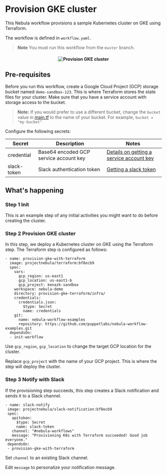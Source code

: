 # Provision GKE cluster 

This Nebula workflow provisions a sample Kubernetes cluster on GKE using Terraform. 

The workflow is defined in `workflow.yaml`.

> **Note** You must run this workflow from the `master` branch.

<h4 align="center"><img src="../../media/provision-k8s-cluster.png" alt="Provision GKE cluster"></h4>

## Pre-requisites

Before you run this workflow, create a Google Cloud
Project (GCP) storage bucket named `demo-sandbox-123`. This is where Terraform
stores the state files for your cluster. Make sure that you have a
service account with storage access to the bucket.

> **Note:** If you would prefer to use a different bucket, change the
> `bucket` value in [main.tf](./infra/main.tf) to the name of your bucket. For example, `bucket = "my-bucket"`

Configure the following secrets:

| Secret        | Description   | Notes   | 
| ------------- | ------------- | ------- |
| credential    | Base64 encoded GCP service account key | [Details on getting a service account key](https://cloud.google.com/iam/docs/creating-managing-service-account-keys) |
| slack-token   | Slack authentication token | [Getting a slack token](https://get.slack.help/hc/en-us/articles/215770388-Create-and-regenerate-API-tokens) | 

## What's happening

### Step 1 Init
This is an example step of any initial activities you might want to do before creating the cluster.

### Step 2 Provision GKE cluster
In this step, we deploy a Kubernetes cluster on GKE using the Terraform step. The Terraform step is configured as follows: 
```
- name: provision-gke-with-terraform
  image: projectnebula/terraform:bf8ecb9
  spec:
    vars:
      gcp_region: us-east1
      gcp_location: us-east1-b
      gcp_project: kenazk-sandbox
    workspace: nebula-demo
    directory: provision-gke-terraform/infra/
    credentials:
      credentials.json:
        $type: Secret
        name: credentials
    git:
      name: nebula-workflow-examples
      repository: https://github.com/puppetlabs/nebula-workflow-examples.git
  dependsOn:
  - init-workflow
```

Use `gcp_region`, `gcp_location` to change the target GCP location for the cluster.

Replace `gcp_project` with the name of your GCP project. This is where the
  step will deploy the cluster.
 
 ### Step 3 Notify with Slack
 If the provisioning step succeeds, this step creates a Slack notification and
 sends it to a Slack channel.

 ```
- name: slack-notify
  image: projectnebula/slack-notification:bf8ecb9
  spec:
    apitoken:
      $type: Secret
      name: slack-token
    channel: "#nebula-workflows"
    message: "Provisioning K8s with Terraform succeeded! Good job everyone."
  dependsOn:
  - provision-gke-with-terraform
  ```

Set `channel` to an existing Slack channel.

Edit `message` to personalize your notification message.